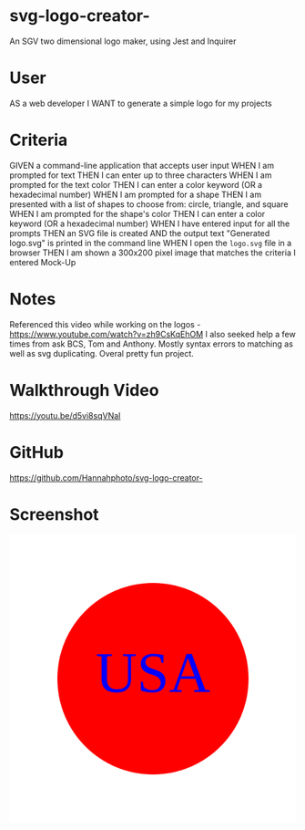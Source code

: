 # svg-logo-creator-
An SGV two dimensional logo maker, using Jest and Inquirer  


# User
AS a  web developer
I WANT to generate a simple logo for my projects

# Criteria 
GIVEN a command-line application that accepts user input
WHEN I am prompted for text
THEN I can enter up to three characters
WHEN I am prompted for the text color
THEN I can enter a color keyword (OR a hexadecimal number)
WHEN I am prompted for a shape
THEN I am presented with a list of shapes to choose from: circle, triangle, and square
WHEN I am prompted for the shape's color
THEN I can enter a color keyword (OR a hexadecimal number)
WHEN I have entered input for all the prompts
THEN an SVG file is created 
AND the output text "Generated logo.svg" is printed in the command line
WHEN I open the `logo.svg` file in a browser
THEN I am shown a 300x200 pixel image that matches the criteria I entered
Mock-Up

# Notes
Referenced this video while working on the logos - https://www.youtube.com/watch?v=zh9CsKqEhOM
I also seeked help a few times from ask BCS, Tom and Anthony. Mostly syntax errors to matching as well as svg duplicating. Overal pretty fun project. 

# Walkthrough Video 
https://youtu.be/d5vi8sqVNaI

# GitHub
https://github.com/Hannahphoto/svg-logo-creator-

# Screenshot 
<div align="center">
    <img src="./examples/circle.svg" href = "screenshot of USA Logo." />
    </div>

